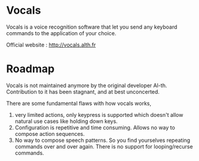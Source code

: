 # Vocals

Vocals is a voice recognition software that let you send any keyboard commands to the application of your choice. 

Official website : http://vocals.alth.fr

# Roadmap

Vocals is not maintained anymore by the original developer Al-th. Contribution to it has been stagnant, and at best unconcerted.

There are some fundamental flaws with how vocals works,
1. very limited actions, only keypress is supported which doesn't allow natural use cases like holding down keys.
2. Configuration is repetitive and time consuming. Allows no way to compose action sequences.
3. No way to compose speech patterns. So you find yourselves repeating commands over and over again. There is no support for looping/recurse commands.